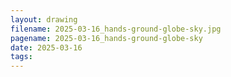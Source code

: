 ```yaml
---
layout: drawing
filename: 2025-03-16_hands-ground-globe-sky.jpg
pagename: 2025-03-16_hands-ground-globe-sky
date: 2025-03-16
tags:
---
```

